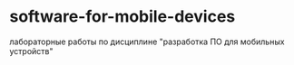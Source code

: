 # software-for-mobile-devices
лабораторные работы по дисциплине "разработка ПО для мобильных устройств"
